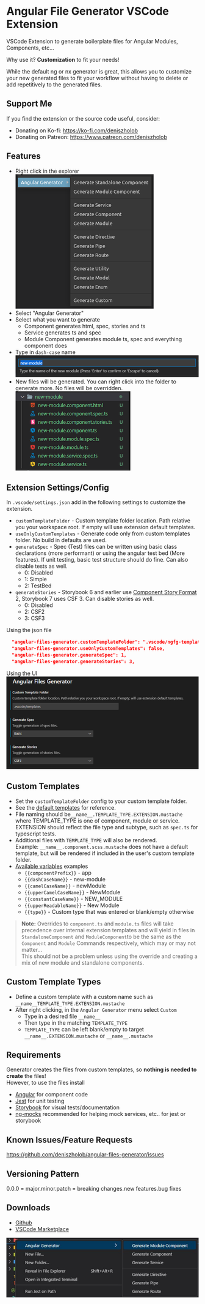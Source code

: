 # Angular File Generator VSCode Extension

VSCode Extension to generate boilerplate files for Angular Modules, Components, etc...

Why use it? **Customization** to fit your needs!

While the default ng or nx generator is great, this allows you to customize your new generated files to fit your workflow without having to delete or add repetitively to the generated files.

## Support Me

If you find the extension or the source code useful, consider:

- Donating on Ko-fi: https://ko-fi.com/deniszholob
- Donating on Patreon: https://www.patreon.com/deniszholob

## Features

- Right click in the explorer  
  ![Menu](./screenshots/angular-files-generator-menu.png)
- Select "Angular Generator"
- Select what you want to generate
  - Component generates html, spec, stories and ts
  - Service generates ts and spec
  - Module Component generates module ts, spec and everything component does
- Type in `dash-case` name  
  ![Name Input](./screenshots/angular-files-generator-input.png)
- New files will be generated. You can right click into the folder to generate more. No files will be overridden.  
  ![Generated Files](./screenshots/angular-files-generator-result.png)

## Extension Settings/Config
In `.vscode/settings.json` add in the following settings to customize the extension.

* `customTemplateFolder` - Custom template folder location. Path relative you your workspace root. If empty will use extension default templates.
* `useOnlyCustomTemplates` - Generate code only from custom templates folder. No build in defaults are used.
* `generateSpec` - Spec (Test) files can be written using basic class declarations (more performant) or using the angular test bed (More features). If unit testing, basic test structure should do fine. Can also disable tests as well.
  * 0: Disabled
  * 1: Simple
  * 2: TestBed
* `generateStories` - Storybook 6 and earlier use [Component Story Format](https://storybook.js.org/blog/storybook-csf3-is-here/) 2, Storybook 7 uses CSF 3. Can disable stories as well.
  * 0: Disabled
  * 2: CSF2
  * 3: CSF3

Using the json file  
```json
  "angular-files-generator.customTemplateFolder": ".vscode/ngfg-templates",
  "angular-files-generator.useOnlyCustomTemplates": false,
  "angular-files-generator.generateSpec": 1,
  "angular-files-generator.generateStories": 3,
```
Using the UI  
  ![UI](./screenshots/angular-files-generator-settings.png)

## Custom Templates
* Set the `customTemplateFolder` config to your custom template folder.
* See the [default templates](https://github.com/deniszholob/angular-files-generator/tree/main/src/templates/standard) for reference.
* File naming should be`__name__.TEMPLATE_TYPE.EXTENSION.mustache` where TEMPLATE_TYPE is one of component, module or service. EXTENSION should reflect the file type and subtype, such as `spec.ts` for typescript tests.
* Additional files with `TEMPLATE_TYPE` will also be rendered.  
  Example: `__name__.component.scss.mustache` does not have a default template, but will be rendered if included in the user's custom template folder.
* [Available variables](./src/generator/TemplateVariables.model.ts) examples
  * `{{componentPrefix}}` - app
  * `{{dashCaseName}}` - new-module
  * `{{camelCaseName}}` - newModule
  * `{{upperCamelCaseName}}` - NewModule
  * `{{constantCaseName}}` - NEW_MODULE
  * `{{upperReadableName}}` - New Module
  * `{{type}}` - Custom type that was entered or blank/empty otherwise

> **Note:** Overrides to `component.ts` and `module.ts` files will take precedence over internal extension templates and will yield in files in `StandaloneComponent` and `ModuleComponent`to be the same as the `Component` and `Module` Commands respectively, which may or may not matter...  
> This should not be a problem unless using the override and creating a mix of new module and standalone components.

## Custom Template Types
* Define a custom template with a custom name such as `__name__TEMPLATE_TYPE.EXTENSION.mustache`
* After right clicking, in the `Angular Generator` menu select `Custom`
  * Type in a desired file `__name__`
  * Then type in the matching `TEMPLATE_TYPE`
  * `TEMPLATE_TYPE` can be left blank/empty to target `__name__.EXTENSION.mustache` or `__name__.mustache`

## Requirements

Generator creates the files from custom templates, so **nothing is needed to create** the files!  
However, to use the files install

- [Angular](https://angular.io/docs) for component code
- [Jest](https://jestjs.io/docs/testing-frameworks) for unit testing
- [Storybook](https://storybook.js.org/docs/angular/get-started/introduction) for visual tests/documentation
- [ng-mocks](https://ng-mocks.sudo.eu/) recommended for helping mock services, etc.. for jest or storybook

## Known Issues/Feature Requests

https://github.com/deniszholob/angular-files-generator/issues

## Versioning Pattern
0.0.0 = major.minor.patch = breaking changes.new features.bug fixes

## Downloads

- [Github](https://github.com/deniszholob/angular-files-generator/releases)
- [VSCode Marketplace](https://marketplace.visualstudio.com/items?itemName=deniszholob.angular-files-generator)


![Windows UI](./screenshots/angular-files-generator-ui.png)
